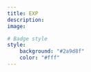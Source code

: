 ```yaml
---
title: EXP
description: 
image:

# Badge style
style:
    background: "#2a9d8f"
    color: "#fff"
---
```

